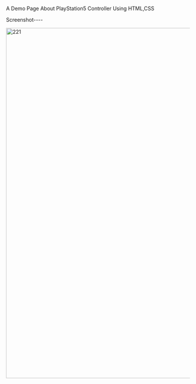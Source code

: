 A Demo Page About PlayStation5 Controller Using HTML,CSS

Screenshot----


<img width="959" alt="221" src="https://github.com/user-attachments/assets/56bb1c1a-d645-4064-83be-aa071936df1d" />
